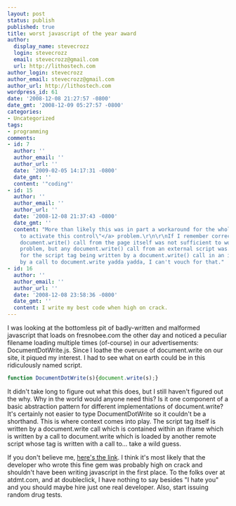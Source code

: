 ```yaml
---
layout: post
status: publish
published: true
title: worst javascript of the year award
author:
  display_name: stevecrozz
  login: stevecrozz
  email: stevecrozz@gmail.com
  url: http://lithostech.com
author_login: stevecrozz
author_email: stevecrozz@gmail.com
author_url: http://lithostech.com
wordpress_id: 61
date: '2008-12-08 21:27:57 -0800'
date_gmt: '2008-12-09 05:27:57 -0800'
categories:
- Uncategorized
tags:
- programming
comments:
- id: 7
  author: ''
  author_email: ''
  author_url: ''
  date: '2009-02-05 14:17:31 -0800'
  date_gmt: ''
  content: '"coding"'
- id: 15
  author: ''
  author_email: ''
  author_url: ''
  date: '2008-12-08 21:37:43 -0800'
  date_gmt: ''
  content: "More than likely this was in part a workaround for the whole <a href=\"http://en.wikipedia.org/wiki/Eolas#Browser_changes\">\"Click
    to activate this control\"</a> problem.\r\n\r\nIf I remember correctly, a
    document.write() call from the page itself was not sufficient to work around the
    problem, but any document.write() call from an external script was.\r\n\r\nAs
    for the script tag being written by a document.write() call in an iframe written
    by a call to document.write yadda yadda, I can't vouch for that."
- id: 16
  author: ''
  author_email: ''
  author_url: ''
  date: '2008-12-08 23:58:36 -0800'
  date_gmt: ''
  content: I write my best code when high on crack.
---
```

I was looking at the bottomless pit of badly-written and malformed
javascript that loads on fresnobee.com the other day and noticed a
peculiar filename loading multiple times (of-course) in our
advertisements: DocumentDotWrite.js.  Since I loathe the overuse of
document.write on our site, it piqued my interest. I had to see what on
earth could be in this ridiculously named script.

~~~ javascript
function DocumentDotWrite(s){document.write(s);}
~~~

It didn't take long to figure out what this does, but I still haven't
figured out the why. Why in the world would anyone need this? Is it one
component of a basic abstraction pattern for different implementations
of document.write? It's certainly not easier to type DocumentDotWrite so
it couldn't be a shorthand. This is where context comes into play. The
script tag itself is written by a document.write call which is contained
within an iframe which is written by a call to document.write which is
loaded by another remote script whose tag is written with a call to...
take a wild guess.

<!--more-->

If you don't believe me, [here's the
link](http://rmd.atdmt.com/tl/DocumentDotWrite.js). I think it's most
likely that the developer who wrote this fine gem was probably high on
crack and shouldn't have been writing javascript in the first place. To
the folks over at atdmt.com, and at doubleclick, I have nothing to say
besides "I hate you" and you should maybe hire just one real developer.
Also, start issuing random drug tests.
